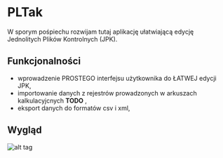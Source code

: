 # PLTak

W sporym pośpiechu rozwijam tutaj aplikację ułatwiającą edycję Jednolitych Plików Kontrolnych (JPK).

## Funkcjonalności
* wprowadzenie PROSTEGO interfejsu użytkownika do ŁATWEJ edycji JPK,
* importowanie danych z rejestrów prowadzonych w arkuszach kalkulacyjcnych **TODO** ,
* eksport danych do formatów csv i xml,

## Wygląd
![alt tag](https://github.com/rszczers/pltak/blob/master/screen.png)
